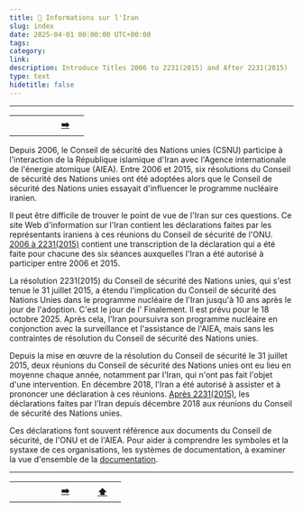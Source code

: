 ```yaml
---
title: 🏡️ Informations sur l'Iran
slug: index
date: 2025-04-01 00:00:00 UTC+00:00
tags: 
category:
link: 
description: Introduce Titles 2006 to 2231(2015) and After 2231(2015) - French
type: text
hidetitle: false
---
```


<hr>
<table><tr>
  <th scope="col" style="width: 50px;"><a href=""></a></th>
  <th scope="col" style="width: 50px;"><a href="/fr/statement/introduction/">➡️</a></th>    
</tr></table>

<!-- (CSNU) le Conseil de sécurité des Nations unies. Conseil de sécurité, de l'ONU et de l'AIEA.  -->

Depuis 2006, le Conseil de sécurité des Nations unies (CSNU) participe à l'interaction de la République islamique d'Iran avec l'Agence internationale de l'énergie atomique (AIEA). Entre 2006 et 2015, six résolutions du Conseil de sécurité des Nations unies ont été adoptées alors que le Conseil de sécurité des Nations unies essayait d'influencer le programme nucléaire iranien.

Il peut être difficile de trouver le point de vue de l'Iran sur ces questions. Ce site Web d'information sur l'Iran contient les déclarations faites par les représentants iraniens à ces réunions du Conseil de sécurité de l'ONU. [2006 à 2231(2015)](/fr/statement/introduction/) contient une transcription de la déclaration qui a été faite pour chacune des six séances auxquelles l'Iran a été autorisé à participer entre 2006 et 2015.

La résolution 2231(2015) du Conseil de sécurité des Nations unies, qui s'est tenue le 31 juillet 2015, a étendu l'implication du Conseil de sécurité des Nations Unies dans le programme nucléaire de l'Iran jusqu'à 10 ans après le jour de l'adoption. C'est le jour de l' Finalement. Il est prévu pour le 18 octobre 2025. Après cela, l'Iran poursuivra son programme nucléaire en conjonction avec la surveillance et l'assistance de l'AIEA, mais sans les contraintes de résolution du Conseil de sécurité des Nations unies.

Depuis la mise en œuvre de la résolution du Conseil de sécurité le 31 juillet 2015, deux réunions du Conseil de sécurité des Nations unies ont eu lieu en moyenne chaque année, notamment par l'Iran, qui n'ont pas fait l'objet d'une intervention. En décembre 2018, l'Iran a été autorisé à assister et à prononcer une déclaration à ces réunions. [Après 2231(2015)](/fr/statement1/introduction1/), les déclarations faites par l'Iran depuis décembre 2018 aux réunions du Conseil de sécurité des Nations unies.

Ces déclarations font souvent référence aux documents du Conseil de sécurité, de l'ONU et de l'AIEA. Pour aider à comprendre les symboles et la systaxe de ces organisations, les systèmes de documentation, à examiner la vue d'ensemble de la [documentation](/fr/general/document-primer/).

<hr>
<table><tr>
  <th scope="col" style="width: 50px;"><a href=""></a></th>
  <th scope="col" style="width: 50px;"><a href="/fr/statement/introduction/">➡️</a></th>
  <th scope="col" style="width: 50px;"><a href="/fr/">⬆️</a></th>      
</tr></table>
